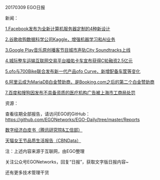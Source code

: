 20170309 EGO日报

新闻：

[1.Facebook发布为全新计算机服务器定制的4种新设计](http://tech.qq.com/a/20170309/019551.htm)

[2.谷歌收购数据科学公司Kaggle，增强机器学习和AI业务](http://tech.qq.com/a/20170309/020105.htm)

[3.Google Play音乐原创播客节目城市声轨City Soundtracks上线](http://hot.cnbeta.com/articles/music/590943.htm)

[4.城际整车运输互联网交易平台福佑卡车宣布获得C轮融资2.5亿元](http://www.iyiou.com/p/40613)

[5.ofo与700Bike联合发布新一代产品ofo Curve，新增配备车筐等变化](http://www.iyiou.com/p/40666)

[6.阿里云成为MariaDB白金赞助商，是Booking.com之后的第二个白金赞助商](https://www.oschina.net/news/82688/alibaba-cloud-becomes-platinum-sponsor-mariadb-foundation)

[7.百度和搜狗因发布不具备资质的医疗机构广告被上海市工商局处罚](http://tech.qq.com/a/20170309/034743.htm)

资源：

查看往期全部报告，请访问EGO的GitHub：https://github.com/EGONetworks/EGO-Daily/tree/master/Reports

[数字经济白皮书（腾讯研究院&工信部）](http://www.199it.com/archives/570493.html)

[天猫女王节品质生活报告（CBNData）](http://www.199it.com/archives/570357.html)

注：上述内容来源于互联网，由EGO整理

关注公众号EGONetworks，回复“日报”，获取文字版日报内容~

还有更多技术管理干货
